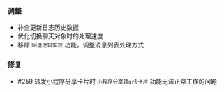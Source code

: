 ### 调整

- 补全更新日志历史数据
- 优化切换聊天对象时的处理速度
- 移除 `回退逻辑实现` 功能，调整消息列表处理方式

### 修复

- #259 转发小程序分享卡片时 `小程序分享转url卡片` 功能无法正常工作的问题
